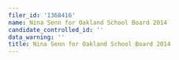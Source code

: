 ```yaml
---
filer_id: '1368416'
name: Nina Senn for Oakland School Board 2014
candidate_controlled_id: ''
data_warning: ''
title: Nina Senn for Oakland School Board 2014
---
```

